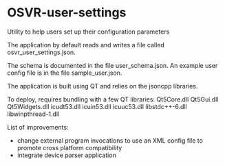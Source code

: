 # OSVR-user-settings
Utility to help users set up their configuration parameters

The application by default reads and writes a file called osvr_user_settings.json.

The schema is documented in the file user_schema.json.
An example user config file is in the file sample_user.json.


The application is built using QT and relies on the jsoncpp libraries.

To deploy, requires bundling with a few QT libraries:
Qt5Core.dll
Qt5Gui.dll
Qt5Widgets.dll
icudt53.dll
icuin53.dll
icuuc53.dll
libstdc++-6.dll
libwinpthread-1.dll

List of improvements:
- change external program invocations to use an XML config file to promote cross platform compatibility
- integrate device parser application